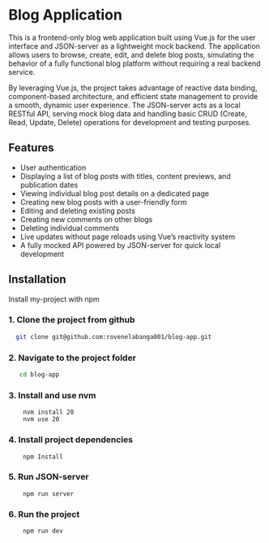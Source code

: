# Blog Application

This is a frontend-only blog web application built using Vue.js for the user interface and JSON-server as a lightweight mock backend. The application allows users to browse, create, edit, and delete blog posts, simulating the behavior of a fully functional blog platform without requiring a real backend service.

By leveraging Vue.js, the project takes advantage of reactive data binding, component-based architecture, and efficient state management to provide a smooth, dynamic user experience. The JSON-server acts as a local RESTful API, serving mock blog data and handling basic CRUD (Create, Read, Update, Delete) operations for development and testing purposes.

## Features

- User authentication
- Displaying a list of blog posts with titles, content previews, and publication dates
- Viewing individual blog post details on a dedicated page
- Creating new blog posts with a user-friendly form
- Editing and deleting existing posts
- Creating new comments on other blogs
- Deleting individual comments
- Live updates without page reloads using Vue’s reactivity system
- A fully mocked API powered by JSON-server for quick local development

## Installation

Install my-project with npm

### 1. Clone the project from github

```bash
  git clone git@github.com:rovenelabanga001/blog-app.git
```

### 2. Navigate to the project folder

```bash
   cd blog-app
```

### 3. Install and use nvm

```
    nvm install 20
    nvm use 20
```

### 4. Install project dependencies

```
    npm Install
```

### 5. Run JSON-server

```
    npm run server
```

### 6. Run the project

```
    npm run dev
```
